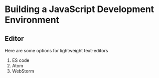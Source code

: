 # Building a JavaScript Development Environment

## Editor
Here are some options for lightweight text-editors
1. ES code
2. Atom
3. WebStorm
